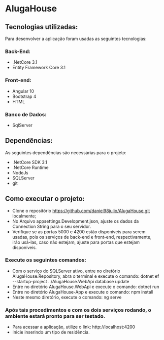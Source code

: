# AlugaHouse
## Tecnologias utilizadas:
Para desenvolver a aplicação foram usadas as seguintes tecnologias:
### Back-End:
- .NetCore 3.1
- Entity Framework Core 3.1
### Front-end:
- Angular 10
- Bootstrap 4
- HTML
### Banco de Dados:
- SqlServer

## Dependências:
As seguintes dependências são necessárias para o projeto:
- .NetCore SDK 3.1
- .NetCore Runtime
- NodeJs
- SQLServer
- git

## Como executar o projeto:
- Clone o repositório https://github.com/daniel98julio/AlugaHouse.git localmente;
- No Arquivo appsettings.Development.json, ajuste os dados da Connection String para o seu servidor.
- Verifique se as portas 5000 e 4200 estão disponíveis para serem usadas, pois os serviços de back-end e front-end, respectivamente, irão usá-las, caso não estejam, ajuste para portas que estejam disponíveis.
### Execute os seguintes comandos: 
- Com o serviço do SQLServer ativo, entre no diretório AlugaHouse.Repository, abra o terminal e execute o comando: dotnet ef --startup-project ../AlugaHouse.WebApi database update
- Entre no diretório AlugaHouse.WebApi e execute o comando: dotnet run
- Entre no diretório AlugaHouse-App e execute o comando: npm install
- Neste mesmo diretório, execute o comando: ng serve

### Após tais procedimentos e com os dois serviços rodando, o ambiente estará pronto para ser testado.
- Para acessar a aplicação, utilize o link: http://localhost:4200
- Inicie inserindo um tipo de residência.